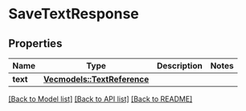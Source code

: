 # SaveTextResponse

## Properties

Name | Type | Description | Notes
------------ | ------------- | ------------- | -------------
**text** | [**Vec<models::TextReference>**](TextReference.md) |  | 

[[Back to Model list]](../README.md#documentation-for-models) [[Back to API list]](../README.md#documentation-for-api-endpoints) [[Back to README]](../README.md)



